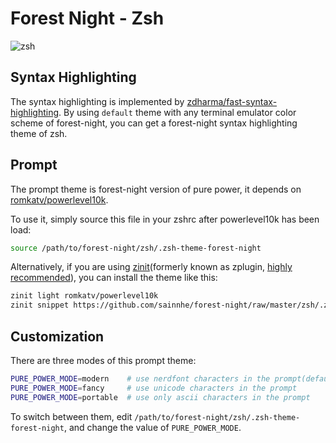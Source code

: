 # Forest Night - Zsh

![zsh](https://user-images.githubusercontent.com/37491630/74096717-4483f700-4afa-11ea-9018-0253d502c8f5.png)

## Syntax Highlighting

The syntax highlighting is implemented by [zdharma/fast-syntax-highlighting](https://github.com/zdharma/fast-syntax-highlighting). By using `default` theme with any terminal emulator color scheme of forest-night, you can get a forest-night syntax highlighting theme of zsh.

## Prompt

The prompt theme is forest-night version of pure power, it depends on [romkatv/powerlevel10k](https://github.com/romkatv/powerlevel10k).

To use it, simply source this file in your zshrc after powerlevel10k has been load:

```zsh
source /path/to/forest-night/zsh/.zsh-theme-forest-night
```

Alternatively, if you are using [zinit](https://github.com/zdharma/zinit)(formerly known as zplugin, [highly recommended](https://gist.github.com/laggardkernel/4a4c4986ccdcaf47b91e8227f9868ded)), you can install the theme like this:

```zsh
zinit light romkatv/powerlevel10k
zinit snippet https://github.com/sainnhe/forest-night/raw/master/zsh/.zsh-theme-forest-night
```

## Customization

There are three modes of this prompt theme:

```zsh
PURE_POWER_MODE=modern    # use nerdfont characters in the prompt(default)
PURE_POWER_MODE=fancy     # use unicode characters in the prompt
PURE_POWER_MODE=portable  # use only ascii characters in the prompt
```

To switch between them, edit `/path/to/forest-night/zsh/.zsh-theme-forest-night`, and change the value of `PURE_POWER_MODE`.
